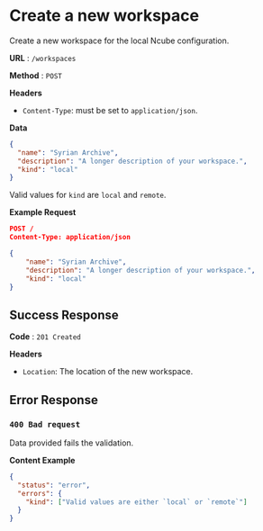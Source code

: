 # Create a new workspace

Create a new workspace for the local Ncube configuration.

**URL** : `/workspaces`

**Method** : `POST`

**Headers**

- `Content-Type`: must be set to `application/json`.

**Data**

```json
{
  "name": "Syrian Archive",
  "description": "A longer description of your workspace.",
  "kind": "local"
}
```

Valid values for `kind` are `local` and `remote`.

**Example Request**

```json
POST /
Content-Type: application/json

{
    "name": "Syrian Archive",
    "description": "A longer description of your workspace.",
    "kind": "local"
}
```

## Success Response

**Code** : `201 Created`

**Headers**

- `Location`: The location of the new workspace.

## Error Response

### `400 Bad request`

Data provided fails the validation.

**Content Example**

```json
{
  "status": "error",
  "errors": {
    "kind": ["Valid values are either `local` or `remote`"]
  }
}
```
